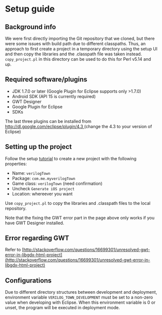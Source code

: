 # Setup guide

## Background info
We were first directly importing the Git repository that we cloned, but there
were some issues with build path due to different classpaths. Thus, an
approach to first create a project in a temporary directory using the setup
UI and then copy the libraries and the .classpath file was taken instead.
`copy_project.pl` in this directory can be used to do this for Perl v5.14 and
up.

## Required software/plugins
* JDK 1.7.0 or later (Google Plugin for Eclipse supports only >1.7.0)
* Android SDK (API 15 is currently required)
* GWT Designer
* Google Plugin for Eclipse
* SDKs

The last three plugins can be installed from
[http://dl.google.com/eclipse/plugin/4.3 ](http://dl.google.com/eclipse/plugin/4.3)
(change the 4.3 to your version of Eclipse)

## Setting up the project
Follow the setup
[tutorial](https://github.com/libgdx/libgdx/wiki/Project-setup%2C-running-%26-debugging)
to create a new project with the following properties:

* Name: `verilogTown`
* Package: `com.me.myverilogTown`
* Game class: `verilogTown` (need confirmation)
* Uncheck `Generate iOS project`
* Location: whereever you want

Use `copy_project.pl` to copy the libraries and .classpath files to the local
repository.

Note that the fixing the GWT error part in the page above only works if you
have GWT Designer installed.

## Error regarding GWT
Refer to
[http://stackoverflow.com/questions/16699301/unresolved-gwt-error-in-libgdx-html-project](http://stackoverflow.com/questions/16699301/unresolved-gwt-error-in-libgdx-html-project)

## Configurations
Due to different directory structures between development and deployment,
environment variable `VERILOG_TOWN_DEVELOPMENT` must be set to a non-zero
value when developing with Eclipse. When this environment variable is 0 or
unset, the program will be executed in deployment mode.

